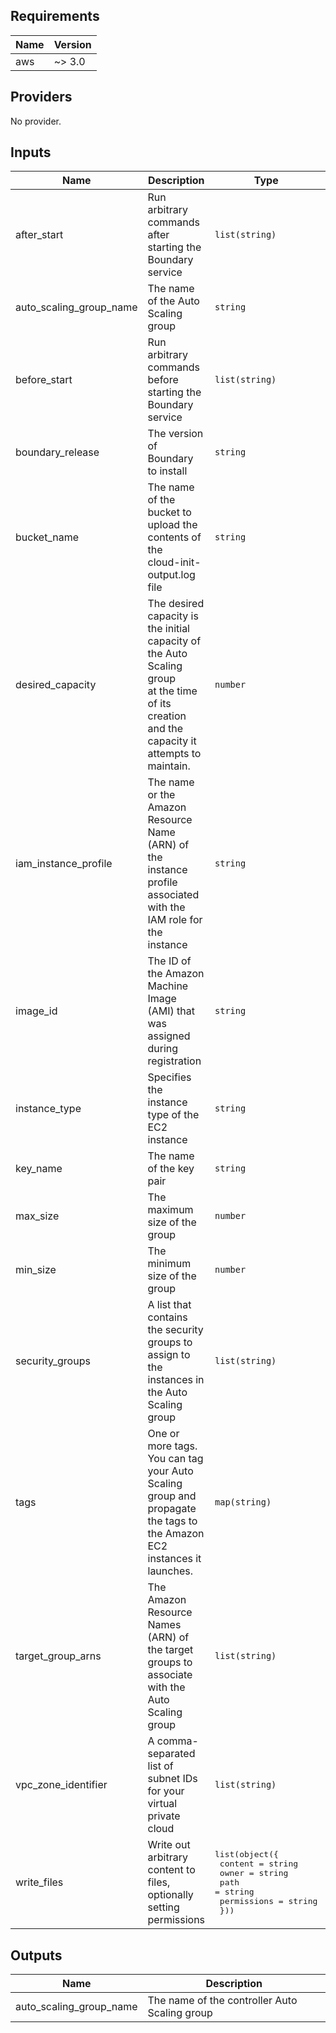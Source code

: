 <!-- BEGINNING OF PRE-COMMIT-TERRAFORM DOCS HOOK -->
## Requirements

| Name | Version |
|------|---------|
| aws | ~> 3.0 |

## Providers

No provider.

## Inputs

| Name | Description | Type | Default | Required |
|------|-------------|------|---------|:--------:|
| after\_start | Run arbitrary commands after starting the Boundary service | `list(string)` | `[]` | no |
| auto\_scaling\_group\_name | The name of the Auto Scaling group | `string` | n/a | yes |
| before\_start | Run arbitrary commands before starting the Boundary service | `list(string)` | `[]` | no |
| boundary\_release | The version of Boundary to install | `string` | n/a | yes |
| bucket\_name | The name of the bucket to upload the contents of the<br>cloud-init-output.log file | `string` | n/a | yes |
| desired\_capacity | The desired capacity is the initial capacity of the Auto Scaling group<br>at the time of its creation and the capacity it attempts to maintain. | `number` | `0` | no |
| iam\_instance\_profile | The name or the Amazon Resource Name (ARN) of the instance profile associated<br>with the IAM role for the instance | `string` | `""` | no |
| image\_id | The ID of the Amazon Machine Image (AMI) that was assigned during registration | `string` | n/a | yes |
| instance\_type | Specifies the instance type of the EC2 instance | `string` | n/a | yes |
| key\_name | The name of the key pair | `string` | `""` | no |
| max\_size | The maximum size of the group | `number` | n/a | yes |
| min\_size | The minimum size of the group | `number` | n/a | yes |
| security\_groups | A list that contains the security groups to assign to the instances in the Auto<br>Scaling group | `list(string)` | `[]` | no |
| tags | One or more tags. You can tag your Auto Scaling group and propagate the tags to<br>the Amazon EC2 instances it launches. | `map(string)` | `{}` | no |
| target\_group\_arns | The Amazon Resource Names (ARN) of the target groups to associate with the Auto<br>Scaling group | `list(string)` | `[]` | no |
| vpc\_zone\_identifier | A comma-separated list of subnet IDs for your virtual private cloud | `list(string)` | n/a | yes |
| write\_files | Write out arbitrary content to files, optionally setting permissions | <pre>list(object({<br>    content     = string<br>    owner       = string<br>    path        = string<br>    permissions = string<br>  }))</pre> | `[]` | no |

## Outputs

| Name | Description |
|------|-------------|
| auto\_scaling\_group\_name | The name of the controller Auto Scaling group |

<!-- END OF PRE-COMMIT-TERRAFORM DOCS HOOK -->
